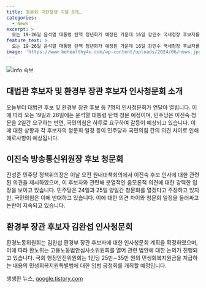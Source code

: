 ```yaml
---
title: 청문회 극한정쟁 이달 8개…
categories:
  - News
excerpt: >
  오는 19·26일 윤석열 대통령 탄핵 청년회가 예정된 가운데 16일 강민수 국세청장 후보자를 시작으로 총 7개의 인사청문회가 열릴 예정입니다. 이에 따라 국회에서는 지난 21대 국회 때 폐기된 노란봉투법과 민생회복지원특별법 등을 촉발할 가능성이 높아졌습니다. 각 정당은 청문회 기간과 증인 여부에 대해 의견을 갈리고 있으며, 민주당은 단독으로 청문회를 진행하는 방안을 검토 중에 있습니다. 관련하여 7명의 후보자에 대한 청문회 계획이 확정되면서 국회 상황이 긴장될 전망입니다.
feature_text: >
  오는 19·26일 윤석열 대통령 탄핵 청년회가 예정된 가운데 16일 강민수 국세청장 후보자를 시작으로 총 7개의 인사청문회가 열릴 예정입니다. 이에 따라 국회에서는 지난 21대 국회 때 폐기된 노란봉투법과 민생회복지원특별법 등을 촉발할 가능성이 높아졌습니다. 각 정당은 청문회 기간과 증인 여부에 대해 의견을 갈리고 있으며, 민주당은 단독으로 청문회를 진행하는 방안을 검토 중에 있습니다. 관련하여 7명의 후보자에 대한 청문회 계획이 확정되면서 국회 상황이 긴장될 전망입니다.
image: 'https://www.behealthy4u.com/wp-content/uploads/2024/06/news.jpg'
---
```


<p><img src="https://www.behealthy4u.com/wp-content/uploads/2024/06/news.jpg" alt="info 속보" /></p>

<h2 data-ke-size="size26">대법관 후보자 및 환경부 장관 후보자 인사청문회 소개</h2>

<p data-ke-size="size16">오늘부터 대법관 후보 및 환경부 장관 후보 등 7명의 인사청문회가 연달아 열립니다. 이에 따라 오는 19일과 26일에는 윤석열 대통령 탄핵 청문 예정이며, 민주당은 이진숙 청문을 2일간 요구하는 반면, 국민의힘은 하루로 요구하여 갈등이 예상되고 있습니다. 이에 대한 상황과 각 후보자의 청문회 일정 등이 민주당과 국민의힘 간의 의견 차이로 인해 애로사항이 예상됩니다.</p>

<h2 data-ke-size="size26">이진숙 방송통신위원장 후보 청문회</h2>

<p data-ke-size="size16">진성준 민주당 정책위의장은 이날 오전 원내대책회의에서 이진숙 후보 인사에 대한 관련된 의견을 제시하였으며, 이 후보자와 관련해 분열적인 음모론적 의견에 대한 강력한 입장을 보이고 있습니다. 민주당은 24일과 25일 양일간 청문회를 열겠다고 주장하고 있지만, 국민의힘은 이에 반대하고 있습니다. 이에 대한 의견 차이와 청문회 일정을 둘러싸고 논란이 지속되고 있습니다.</p>

<h2 data-ke-size="size26">환경부 장관 후보자 김완섭 인사청문회</h2>

<p data-ke-size="size16">환경노동위원회는 김완섭 환경부 장관 후보자에 대한 인사청문회 계획을 확정하였으며, 이에 따라 환노위는 고용노동법안심사소위원회를 열어 관련 법안에 대한 논의가 진행되고 있습니다. 국회 행정안전위원회는 1인당 25만∼35만 원의 민생회복지원금을 지급하는 내용의 민생회복지원특별법에 대한 입법 공청회를 개최할 예정입니다.</p>
생생한 뉴스, <a href="https://qoogle.tistory.com" rel="dofollow">qoogle.tistory.com</a>



